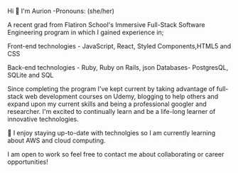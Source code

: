 

Hi 👋 I'm Aurion -Pronouns: (she/her)

A recent grad from Flatiron School's Immersive Full-Stack Software Engineering program in which I gained experience in;

Front-end technologies - JavaScript, React, Styled Components,HTML5 and CSS

Back-end technologies - Ruby, Ruby on Rails, json
Databases- PostgresQL, SQLite and SQL

Since completing the program I've kept current by taking advantage of full-stack web development courses on Udemy, blogging to help others and expand upon my current skills and being a professional googler and researcher. I'm excited to continually learn and be a life-long learner of innovative technologies. 

🌱 I enjoy staying up-to-date with technolgies so I am currently learning about AWS and cloud computing.

<!-- Fun Facts:
  I love solving puzzles 
  I am a foodie and enjoy trying different cultural foods
  I love roller skatting although on average I fall about times within an hour
  I am a professional singer . (Only in the shower) -->
  

I am open to work so feel free to contact me about collaborating or career opportunities!

